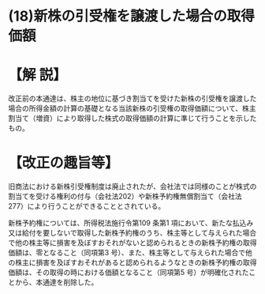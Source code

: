 # (18)新株の引受権を譲渡した場合の取得価額

# 【解 説】

改正前の本通達は、株主の地位に基づき割当てを受けた新株の引受権を譲渡した場合の所得金額の計算の基礎となる当該新株の引受権の取得価額について、株主割当て（増資）により取得した株式の取得価額の計算に準じて行うことを示したもの。

# 【改正の趣旨等】

旧商法における新株引受権制度は廃止されたが、会社法では同様のことが株式の割当てを受ける権利の付与（会社法202）や新株予約権無償割当て（会社法277）により行うことができることとされている。

新株予約権については、所得税法施行令第109 条第1 項において、新たな払込み又は給付を要しないで取得した新株予約権のうち、株主等として与えられた場合で他の株主等に損害を及ぼすおそれがないと認められるときの新株予約権の取得価額は、零となること（同項第3 号）、また、株主等として与えられた場合で他の株主に損害を及ぼすおそれがあると認められるようなときの新株予約権の取得価額は、その取得の時における価額となること（同項第5 号）が明確化されたことから、本通達を削除した。